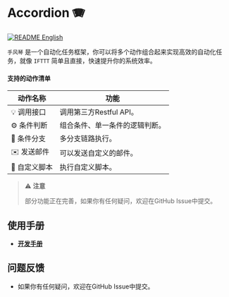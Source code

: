 # Accordion 🪗

[![README English](https://img.shields.io/badge/Lang-English-red)](./README.md)

`手风琴` 是一个自动化任务框架，你可以将多个动作组合起来实现高效的自动化任务，就像 `IFTTT` 简单且直接，快速提升你的系统效率。

#### 支持的动作清单

| 动作名称     | 功能              |
|----------|-----------------|
| 💡 调用接口  | 调用第三方Restful API。 |
| ⚙️ 条件判断  | 组合条件、单一条件的逻辑判断。 |
| 🔗 条件分支  | 多分支链路执行。        |
| ✉️ 发送邮件  | 可以发送自定义的邮件。     |
| 📝 自定义脚本 | 执行自定义脚本。        |

> ⚠️ __注意__
>
> 部分功能正在完善，如果你有任何疑问，欢迎在GitHub Issue中提交。
>

## 使用手册

- __[开发手册](https://github.com/eoctet/accordion/wiki/使用手册)__


## 问题反馈

- 如果你有任何疑问，欢迎在GitHub Issue中提交。